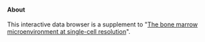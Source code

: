 
#### About

This interactive data browser is a supplement to "[The bone marrow microenvironment at single-cell resolution](https://doi.org/10.1038/s41586-019-1104-8)".
